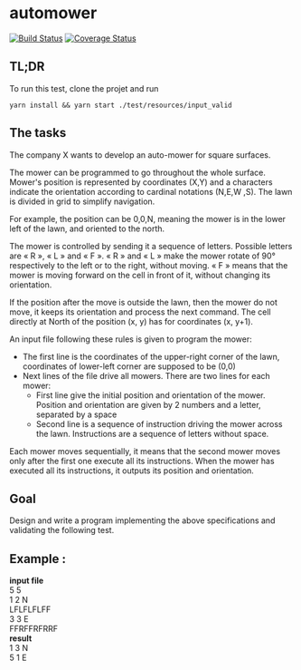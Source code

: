 # automower
[![Build Status](https://travis-ci.com/thomaspoignant/automower-ts.svg?branch=master)](https://travis-ci.com/thomaspoignant/automower-ts) [![Coverage Status](https://coveralls.io/repos/github/thomaspoignant/automower-ts/badge.svg?branch=master)](https://coveralls.io/github/thomaspoignant/automower-ts?branch=master)

## TL;DR
To run this test, clone the projet and run 
```shell script
yarn install && yarn start ./test/resources/input_valid
```




## The tasks
The company X wants to develop an auto-mower for square surfaces.

The mower can be programmed to go throughout the whole surface. Mower's position is represented by coordinates (X,Y) and a characters indicate the orientation according to cardinal notations (N,E,W ,S).
The lawn is divided in grid to simplify navigation.

For example, the position can be 0,0,N, meaning the mower is in the lower left of the lawn, and oriented to the north.

The mower is controlled by sending it a sequence of letters. Possible letters are « R », « L » and « F ». « R » and « L » make the mower rotate of 90° respectively to the left or to the right, without moving. « F » means that the mower is moving forward on the cell in front of it, without changing its orientation.


If the position after the move is outside the lawn, then the mower do not move, it keeps its orientation and process the next command.
The cell directly at North of the position (x, y) has for coordinates (x, y+1).

An input file following these rules is given to program the mower:
 - The first line is the coordinates of the upper-right corner of the lawn, coordinates of lower-left corner are supposed to be (0,0)
 - Next lines of the file drive all mowers. There are two lines for each mower:
    - First line give the initial position and orientation of the mower. Position and orientation are given by 2 numbers and a letter, separated by a space
    - Second line is a sequence of instruction driving the mower across the lawn. Instructions are a sequence of letters without space.
    
Each mower moves sequentially, it means that the second mower moves only after the first one execute all its instructions.
When the mower has executed all its instructions, it outputs its position and orientation.

## Goal
Design and write a program implementing the above specifications and validating the following test.

## Example :
**input file**  
5 5  
1 2 N  
LFLFLFLFF  
3 3 E  
FFRFFRFRRF  
**result**  
1 3 N  
5 1 E
